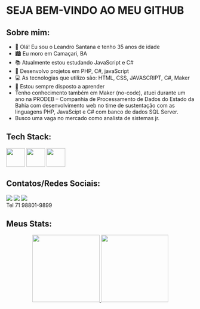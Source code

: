 # SEJA BEM-VINDO AO MEU GITHUB

## Sobre mim: 

- 👋 Olá! Eu sou o Leandro Santana e tenho 35 anos de idade
- 🏙️ Eu moro em Camaçari, BA
- 📚 Atualmente estou estudando JavaScript e C#
- 📖 Desenvolvo projetos em PHP, C#, javaScript
- 💻 As tecnologias que utilizo são: HTML, CSS, JAVASCRIPT, C#, Maker
- 🎈 Estou sempre disposto a aprender
- Tenho conhecimento também em Maker (no-code), atuei durante um ano na PRODEB – Companhia de Processamento de Dados do Estado da Bahia com desenvolvimento web no time de sustentação com as linguagens PHP, JavaScipt e C# com banco de dados SQL Server.
- Busco uma vaga no mercado como analista de sistemas jr.

## Tech Stack: 
<div>
<img src="https://cdn.jsdelivr.net/gh/devicons/devicon/icons/php/php-original.svg" height="50px" width="50px"/>
<img src="https://cdn.jsdelivr.net/gh/devicons/devicon/icons/javascript/javascript-original.svg" height="50px" width="50px"/>
<img src="https://cdn.jsdelivr.net/gh/devicons/devicon/icons/microsoftsqlserver/microsoftsqlserver-plain.svg" height="50px" width="50px"/>
</div>

## Contatos/Redes Sociais: 
<a href="https://wa.me/+5571988019899" target="_blank"><img src="https://img.shields.io/badge/WhatsApp-25D366?style=for-the-badge&logo=whatsapp&logoColor=white" target="_blank"></a> 
<a href = "mailto:leandro.lns.87@gmail.com"><img src="https://img.shields.io/badge/Gmail-D14836?style=for-the-badge&logo=gmail&logoColor=white" target="_blank"></a>
<a href="https://www.linkedin.com/in/leandro-nascimento-de-santana-pina-65985825/" target="_blank"><img src="https://img.shields.io/badge/-LinkedIn-%230077B5?style=for-the-badge&logo=linkedin&logoColor=white" target="_blank"></a>   
Tel 71 98801-9899

## Meus Stats: 
<div align="center">
  <a href="https://github.com/leandrolns87">
  <img height="180em" src="https://github-readme-stats.vercel.app/api?username=leandrolns87&show_icons=true&theme=dracula&include_all_commits=true&count_private=true"/>
  <img height="180em" src="https://github-readme-stats.vercel.app/api/top-langs/?username=leandrolns87&layout=compact&langs_count=7&theme=dracula"/>
</div>
